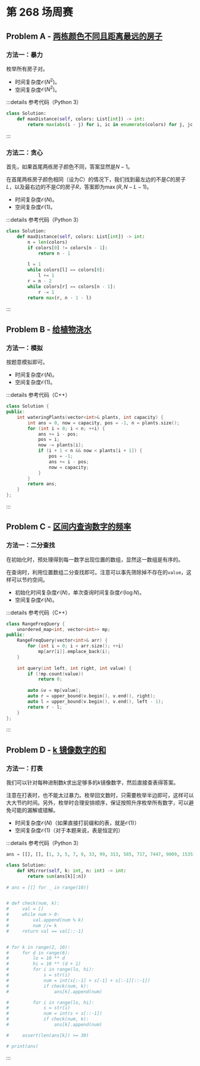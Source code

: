 # 第 268 场周赛

## Problem A - [两栋颜色不同且距离最远的房子](https://leetcode.cn/problems/two-furthest-houses-with-different-colors/)

### 方法一：暴力

枚举所有房子对。

- 时间复杂度$\mathcal{O}(N^2)$。
- 空间复杂度$\mathcal{O}(N^2)$。

:::details 参考代码（Python 3）

```python
class Solution:
    def maxDistance(self, colors: List[int]) -> int:
        return max(abs(i - j) for i, ic in enumerate(colors) for j, jc in enumerate(colors) if ic != jc)
```

:::

### 方法二：贪心

首先，如果首尾两栋房子颜色不同，答案显然是$N-1$。

在首尾两栋房子颜色相同（设为$C$）的情况下，我们找到最左边的不是$C$的房子$L$，以及最右边的不是$C$的房子$R$，答案即为$\max(R, N-L-1)$。

- 时间复杂度$\mathcal{O}(N)$。
- 空间复杂度$\mathcal{O}(1)$。

:::details 参考代码（Python 3）

```python
class Solution:
    def maxDistance(self, colors: List[int]) -> int:
        n = len(colors)
        if colors[0] != colors[n - 1]:
            return n - 1
        
        l = 1
        while colors[l] == colors[0]:
            l += 1
        r = n - 2
        while colors[r] == colors[n - 1]:
            r -= 1
        return max(r, n - 1 - l)
```

:::

## Problem B - [给植物浇水](https://leetcode.cn/problems/watering-plants/)

### 方法一：模拟

按题意模拟即可。

- 时间复杂度$\mathcal{O}(N)$。
- 空间复杂度$\mathcal{O}(1)$。

:::details 参考代码（C++）

```cpp
class Solution {
public:
    int wateringPlants(vector<int>& plants, int capacity) {
        int ans = 0, now = capacity, pos = -1, n = plants.size();
        for (int i = 0; i < n; ++i) {
            ans += i - pos;
            pos = i;
            now -= plants[i];
            if (i + 1 < n && now < plants[i + 1]) {
                pos = -1;
                ans += i - pos;
                now = capacity;
            }
        }
        return ans;
    }
};
```

:::

## Problem C - [区间内查询数字的频率](https://leetcode.cn/problems/range-frequency-queries/)

### 方法一：二分查找

在初始化时，预处理得到每一数字出现位置的数组，显然这一数组是有序的。

在查询时，利用位置数组二分查找即可。注意可以事先筛除掉不存在的`value`，这样可以节约空间。

- 初始化时间复杂度$\mathcal{O}(N)$，单次查询时间复杂度$\mathcal{O}(\log N)$。
- 空间复杂度$\mathcal{O}(N)$。

:::details 参考代码（C++）

```cpp
class RangeFreqQuery {
    unordered_map<int, vector<int>> mp;
public:
    RangeFreqQuery(vector<int>& arr) {
        for (int i = 0; i < arr.size(); ++i) 
            mp[arr[i]].emplace_back(i);
    }
    
    int query(int left, int right, int value) {
        if (!mp.count(value))
            return 0;
        
        auto &v = mp[value];
        auto r = upper_bound(v.begin(), v.end(), right);
        auto l = upper_bound(v.begin(), v.end(), left - 1);
        return r - l;
    }
};
```

:::

## Problem D - [k 镜像数字的和](https://leetcode.cn/problems/sum-of-k-mirror-numbers/)

### 方法一：打表

我们可以针对每种进制数$k$求出足够多的$k$镜像数字，然后直接查表得答案。

注意在打表时，也不能太过暴力。枚举回文数时，只需要枚举半边即可，这样可以大大节约时间。另外，枚举时合理安排顺序，保证按照升序枚举所有数字，可以避免可能的漏解或错解。

- 时间复杂度$\mathcal{O}(N)$（如果直接打前缀和的表，就是$\mathcal{O}(1)$）
- 空间复杂度$\mathcal{O}(1)$（对于本题来说，表是恒定的）

:::details 参考代码（Python 3）

```python
ans = [[], [], [1, 3, 5, 7, 9, 33, 99, 313, 585, 717, 7447, 9009, 15351, 32223, 39993, 53235, 53835, 73737, 585585, 1758571, 1934391, 1979791, 3129213, 5071705, 5259525, 5841485, 13500531, 719848917, 910373019, 939474939, 1290880921, 7451111547, 10050905001, 18462126481, 32479297423, 75015151057, 110948849011, 136525525631], [1, 2, 4, 8, 121, 151, 212, 242, 484, 656, 757, 29092, 48884, 74647, 75457, 76267, 92929, 93739, 848848, 1521251, 2985892, 4022204, 4219124, 4251524, 4287824, 5737375, 7875787, 7949497, 27711772, 83155138, 112969211, 123464321, 211131112, 239060932, 387505783, 520080025, 885626588, 2518338152, 58049094085, 81234543218], [1, 2, 3, 5, 55, 373, 393, 666, 787, 939, 7997, 53235, 55255, 55655, 57675, 506605, 1801081, 2215122, 3826283, 3866683, 5051505, 5226225, 5259525, 5297925, 5614165, 5679765, 53822835, 623010326, 954656459, 51717171715, 53406060435, 59201610295, 73979697937, 506802208605, 508152251805], [1, 2, 3, 4, 6, 88, 252, 282, 626, 676, 1221, 15751, 18881, 10088001, 10400401, 27711772, 30322303, 47633674, 65977956, 808656808, 831333138, 831868138, 836131638, 836181638, 2512882152, 2596886952, 2893553982, 6761551676, 12114741121, 12185058121], [1, 2, 3, 4, 5, 7, 55, 111, 141, 191, 343, 434, 777, 868, 1441, 7667, 7777, 22022, 39893, 74647, 168861, 808808, 909909, 1867681, 3097903, 4232324, 4265624, 4298924, 4516154, 4565654, 4598954, 4849484, 5100015, 5182815, 5400045, 5433345, 5482845, 5733375, 5766675, 5799975, 6901096, 6934396, 6983896, 8164618, 9081809, 15266251, 24466442, 103656301, 104888401, 108151801, 290222092, 310393013, 342050243, 3733113373, 4368778634, 7111881117, 7786556877, 8801331088, 11271517211, 12482428421, 18013531081, 61662426616, 71771717717, 75535653557], [1, 2, 3, 4, 5, 6, 8, 121, 171, 242, 292, 16561, 65656, 2137312, 4602064, 6597956, 6958596, 9470749, 61255216, 230474032, 466828664, 485494584, 638828836, 657494756, 858474858, 25699499652, 40130703104, 45862226854, 61454945416, 64454545446, 65796069756, 75016161057, 75431213457, 90750705709, 91023932019, 95365056359, 426970079624, 775350053577], [1, 2, 3, 4, 5, 6, 7, 9, 121, 292, 333, 373, 414, 585, 3663, 8778, 13131, 13331, 26462, 26662, 30103, 30303, 207702, 628826, 660066, 1496941, 1935391, 1970791, 4198914, 55366355, 130535031, 532898235, 719848917, 799535997, 1820330281, 2464554642, 4424994244, 4480880844, 4637337364, 20855555802, 94029892049, 94466666449, 294378873492, 390894498093], [1, 2, 3, 4, 5, 6, 7, 8, 191, 282, 373, 464, 555, 646, 656, 6886, 25752, 27472, 42324, 50605, 626626, 1540451, 1713171, 1721271, 1828281, 1877781, 1885881, 2401042, 2434342, 2442442, 2450542, 3106013, 3114113, 3122213, 3163613, 3171713, 3303033, 3360633, 65666656, 167191761, 181434181, 232000232, 382000283, 5435665345, 8901111098, 9565335659, 827362263728]]

class Solution:
    def kMirror(self, k: int, n: int) -> int:
        return sum(ans[k][:n])
    
# ans = [[] for _ in range(10)]


# def check(num, k):
#     val = []
#     while num > 0:
#         val.append(num % k)
#         num //= k
#     return val == val[::-1]


# for k in range(2, 10):
#     for d in range(6):
#         lo = 10 ** d
#         hi = 10 ** (d + 1)
#         for i in range(lo, hi):
#             s = str(i)
#             num = int(s[:-1] + s[-1] + s[:-1][::-1])
#             if check(num, k):
#                 ans[k].append(num)

#         for i in range(lo, hi):
#             s = str(i)
#             num = int(s + s[::-1])
#             if check(num, k):
#                 ans[k].append(num)

#     assert(len(ans[k]) >= 30)

# print(ans)
```

:::
